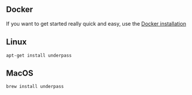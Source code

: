 ## Docker

If you want to get started really quick and easy, use the [Docker installation](/Dev/install-with-docker)

## Linux

`apt-get install underpass`

## MacOS

`brew install underpass`


